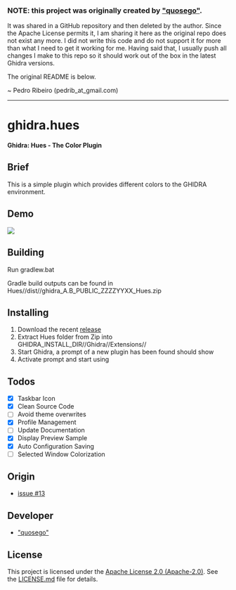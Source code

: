 ### NOTE: this project was originally created by ["quosego"][ref-self]. 
It was shared in a GitHub repository and then deleted by the author. Since the Apache License permits it, I am sharing it here as the original repo does not exist any more.
I did not write this code and do not support it for more than what I need to get it working for me. Having said that, I usually push all changes I make to this repo so it should work out of the box in the latest Ghidra versions.

The original README is below.

~ Pedro Ribeiro (pedrib_at_gmail.com)

------------

# ghidra.hues

#### Ghidra: Hues - The Color Plugin

## Brief

This is a simple plugin which provides different colors to the GHIDRA environment.

## Demo

![][ref-demo]

## Building

Run gradlew.bat

Gradle build outputs can be found in Hues//dist//ghidra_A.B_PUBLIC_ZZZZYYXX_Hues.zip

## Installing

1. Download the recent [release][ref-releases]
2. Extract Hues folder from Zip into GHIDRA_INSTALL_DIR//Ghidra//Extensions//
3. Start Ghidra, a prompt of a new plugin has been found should show
4. Activate prompt and start using

## Todos

- [x] Taskbar Icon
- [x] Clean Source Code
- [ ] Avoid theme overwrites
- [x] Profile Management
- [ ] Update Documentation
- [x] Display Preview Sample
- [x] Auto Configuration Saving
- [ ] Selected Window Colorization

## Origin

+ [issue #13][ref-issue]


## Developer

* ["quosego"][ref-self]

## License

This project is licensed under the [Apache License 2.0 (Apache-2.0)][ref-AP2]. See the [LICENSE.md][ref-lic-path] file for details.

[ref-demo]: ./doc/images/MPeg6GJ4Zr.gif
[ref-releases]: https://github.com/quosego/ghidra.hues/releases
[ref-issue]: https://github.com/NationalSecurityAgency/ghidra/issues/13
[ref-self]: https://github.com/quosego
[ref-lic-path]: ./LICENSE.md
[ref-AP2]: https://tldrlegal.com/license/apache-license-2.0-(apache-2.0)
